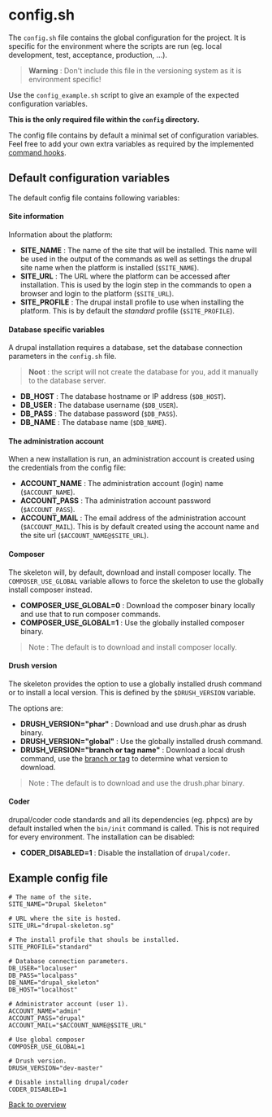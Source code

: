 # config.sh
The `config.sh` file contains the global configuration for the project. It is
specific for the environment where the scripts are run (eg. local development,
test, acceptance, production, ...).

> **Warning** : Don't include this file in the versioning system as it is
> environment specific!

Use the `config_example.sh` script to give an example of the expected
configuration variables.

**This is the only required file within the `config` directory.**

The config file contains by default a minimal set of configuration variables.
Feel free to add your own extra variables as required by the implemented
[command hooks][link-hooks].



## Default configuration variables
The default config file contains following variables:


#### Site information
Information about the platform:

- **SITE_NAME** : The name of the site that will be installed. This name will be
  used in the output of the commands as well as settings the drupal site name
  when the platform is installed (`$SITE_NAME`).
- **SITE_URL** : The URL where the platform can be accessed after installation.
  This is used by the login step in the commands to open a browser and login to
  the platform (`$SITE_URL`).
- **SITE_PROFILE** : The drupal install profile to use when installing the
  platform. This is by default the *standard* profile (`$SITE_PROFILE`).


#### Database specific variables
A drupal installation requires a database, set the database connection
parameters in the `config.sh` file.

> **Noot** : the script will not create the database for you, add it manually
> to the database server.

- **DB_HOST** : The database hostname or IP address (`$DB_HOST`).
- **DB_USER** : The database username (`$DB_USER`).
- **DB_PASS** : The database password (`$DB_PASS`).
- **DB_NAME** : The database name (`$DB_NAME`).


#### The administration account
When a new installation is run, an administration account is created using the
credentials from the config file:

- **ACCOUNT_NAME** : The administration account (login) name (`$ACCOUNT_NAME`).
- **ACCOUNT_PASS** : Tha administration account password (`$ACCOUNT_PASS`).
- **ACCOUNT_MAIL** : The email address of the administration account
  (`$ACCOUNT_MAIL`). This is by default created using the account name and the
  site url (`$ACCOUNT_NAME@$SITE_URL`).


#### Composer
The skeleton will, by default, download and install composer locally. The
`COMPOSER_USE_GLOBAL` variable allows to force the skeleton to use the globally
install composer instead.

- **COMPOSER_USE_GLOBAL=0** : Download the composer binary locally and use that
  to run composer commands.
- **COMPOSER_USE_GLOBAL=1** : Use the globally installed composer binary.

> Note : The default is to download and install composer locally.


#### Drush version
The skeleton provides the option to use a globally installed drush command or to
install a local version. This is defined by the `$DRUSH_VERSION` variable.

The options are:

- **DRUSH_VERSION="phar"** : Download and use drush.phar as drush binary.
- **DRUSH_VERSION="global"** : Use the globally installed drush command.
- **DRUSH_VERSION="branch or tag name"** : Download a local drush command, use
  the [branch or tag][link-drush] to determine what version to download.

> Note : The default is to download and use the drush.phar binary.


#### Coder
drupal/coder code standards and all its dependencies (eg. phpcs) are by default
installed when the `bin/init` command is called. This is not required for every
environment. The installation can be disabled:

- **CODER_DISABLED=1** : Disable the installation of `drupal/coder`.



## Example config file

```
# The name of the site.
SITE_NAME="Drupal Skeleton"

# URL where the site is hosted.
SITE_URL="drupal-skeleton.sg"

# The install profile that shouls be installed.
SITE_PROFILE="standard"

# Database connection parameters.
DB_USER="localuser"
DB_PASS="localpass"
DB_NAME="drupal_skeleton"
DB_HOST="localhost"

# Administrator account (user 1).
ACCOUNT_NAME="admin"
ACCOUNT_PASS="drupal"
ACCOUNT_MAIL="$ACCOUNT_NAME@$SITE_URL"

# Use global composer
COMPOSER_USE_GLOBAL=1

# Drush version.
DRUSH_VERSION="dev-master"

# Disable installing drupal/coder
CODER_DISABLED=1
```



[Back to overview][link-overview]



[link-hooks]: hooks.md
[link-drush]: https://github.com/drush-ops/drush

[link-overview]: README.md
